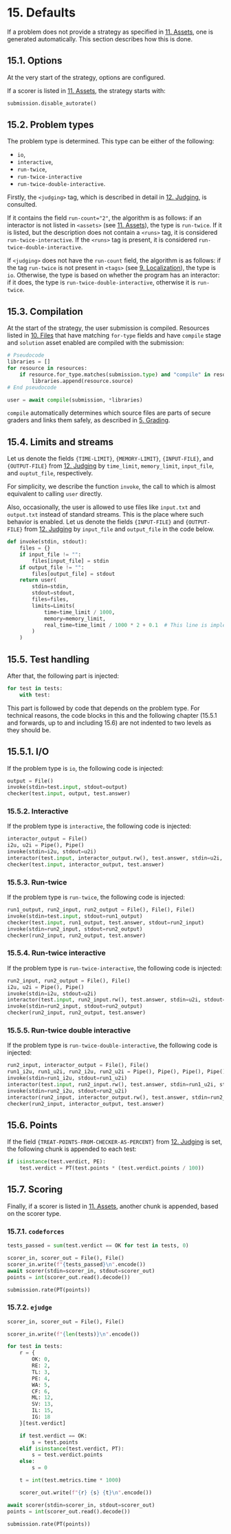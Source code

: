 # 15. Defaults

If a problem does not provide a strategy as specified in [11. Assets](11-assets.md), one is generated automatically. This section describes how this is done.


## 15.1. Options

At the very start of the strategy, options are configured.

If a scorer is listed in [11. Assets](11-assets.md), the strategy starts with:

```python
submission.disable_autorate()
```


## 15.2. Problem types

The problem type is determined. This type can be either of the following:

- `io`,
- `interactive`,
- `run-twice`,
- `run-twice-interactive`
- `run-twice-double-interactive`.

Firstly, the `<judging>` tag, which is described in detail in [12. Judging](12-judging.md), is consulted.

If it contains the field `run-count="2"`, the algorithm is as follows: if an interactor is not listed in `<assets>` (see [11. Assets](11-assets.md)), the type is `run-twice`. If it is listed, but the description does not contain a `<runs>` tag, it is considered `run-twice-interactive`. If the `<runs>` tag is present, it is considered `run-twice-double-interactive`.

If `<judging>` does not have the `run-count` field, the algorithm is as follows: if the tag `run-twice` is not present in `<tags>` (see [9. Localization](09-localization.md)), the type is `io`. Otherwise, the type is based on whether the program has an interactor: if it does, the type is `run-twice-double-interactive`, otherwise it is `run-twice`.


## 15.3. Compilation

At the start of the strategy, the user submission is compiled. Resources listed in [10. Files](10-files.md) that have matching `for-type` fields and have `compile` stage and `solution` asset enabled are compiled with the submission:

```python
# Pseudocode
libraries = []
for resource in resources:
    if resource.for_type.matches(submission.type) and "compile" in resource.stages and "solution" in resource.assets:
        libraries.append(resource.source)
# End pseudocode

user = await compile(submission, *libraries)
```

`compile` automatically determines which source files are parts of secure graders and links them safely, as described in [5. Grading](05-grading.md).


## 15.4. Limits and streams

Let us denote the fields `{TIME-LIMIT}`, `{MEMORY-LIMIT}`, `{INPUT-FILE}`, and `{OUTPUT-FILE}` from [12. Judging](12-judging.md) by `time_limit`, `memory_limit`, `input_file`, and `ouptut_file`, respectively.

For simplicity, we describe the function `invoke`, the call to which is almost equivalent to calling `user` directly.

Also, occasionally, the user is allowed to use files like `input.txt` and `output.txt` instead of standard streams. This is the place where such behavior is enabled. Let us denote the fields `{INPUT-FILE}` and `{OUTPUT-FILE}` from [12. Judging](12-judging.md) by `input_file` and `output_file` in the code below.

```python
def invoke(stdin, stdout):
    files = {}
    if input_file != "":
        files[input_file] = stdin
    if output_file != "":
        files[output_file] = stdout
    return user(
        stdin=stdin,
        stdout=stdout,
        files=files,
        limits=Limits(
            time=time_limit / 1000,
            memory=memory_limit,
            real_time=time_limit / 1000 * 2 + 0.1  # This line is implementation-defined
        )
    )
```


## 15.5. Test handling

After that, the following part is injected:

```python
for test in tests:
    with test:
```

This part is followed by code that depends on the problem type. For technical reasons, the code blocks in this and the following chapter (15.5.1 and forwards, up to and including 15.6) are not indented to two levels as they should be.


## 15.5.1. I/O

If the problem type is `io`, the following code is injected:

```python
output = File()
invoke(stdin=test.input, stdout=output)
checker(test.input, output, test.answer)
```


### 15.5.2. Interactive

If the problem type is `interactive`, the following code is injected:

```python
interactor_output = File()
i2u, u2i = Pipe(), Pipe()
invoke(stdin=i2u, stdout=u2i)
interactor(test.input, interactor_output.rw(), test.answer, stdin=u2i, stdout=i2u)
checker(test.input, interactor_output, test.answer)
```


### 15.5.3. Run-twice

If the problem type is `run-twice`, the following code is injected:

```python
run1_output, run2_input, run2_output = File(), File(), File()
invoke(stdin=test.input, stdout=run1_output)
checker(test.input, run1_output, test.answer, stdout=run2_input)
invoke(stdin=run2_input, stdout=run2_output)
checker(run2_input, run2_output, test.answer)
```


### 15.5.4. Run-twice interactive

If the problem type is `run-twice-interactive`, the following code is injected:

```python
run2_input, run2_output = File(), File()
i2u, u2i = Pipe(), Pipe()
invoke(stdin=i2u, stdout=u2i)
interactor(test.input, run2_input.rw(), test.answer, stdin=u2i, stdout=i2u)
invoke(stdin=run2_input, stdout=run2_output)
checker(run2_input, run2_output, test.answer)
```


### 15.5.5. Run-twice double interactive

If the problem type is `run-twice-double-interactive`, the following code is injected:

```python
run2_input, interactor_output = File(), File()
run1_i2u, run1_u2i, run2_i2u, run2_u2i = Pipe(), Pipe(), Pipe(), Pipe()
invoke(stdin=run1_i2u, stdout=run1_u2i)
interactor(test.input, run2_input.rw(), test.answer, stdin=run1_u2i, stdout=run1_i2u)
invoke(stdin=run2_i2u, stdout=run2_u2i)
interactor(run2_input, interactor_output.rw(), test.answer, stdin=run2_u2i, stdout=run2_i2u)
checker(run2_input, interactor_output, test.answer)
```


## 15.6. Points

If the field `{TREAT-POINTS-FROM-CHECKER-AS-PERCENT}` from [12. Judging](12-judging.md) is set, the following chunk is appended to each test:

```python
if isinstance(test.verdict, PE):
    test.verdict = PT(test.points * (test.verdict.points / 100))
```


## 15.7. Scoring

Finally, if a scorer is listed in [11. Assets](11-assets.md), another chunk is appended, based on the scorer type.


### 15.7.1. `codeforces`

```python
tests_passed = sum(test.verdict == OK for test in tests, 0)

scorer_in, scorer_out = File(), File()
scorer_in.write(f"{tests_passed}\n".encode())
await scorer(stdin=scorer_in, stdout=scorer_out)
points = int(scorer_out.read().decode())

submission.rate(PT(points))
```


### 15.7.2. `ejudge`

```python
scorer_in, scorer_out = File(), File()

scorer_in.write(f"{len(tests)}\n".encode())

for test in tests:
    r = {
        OK: 0,
        RE: 2,
        TL: 3,
        PE: 4,
        WA: 5,
        CF: 6,
        ML: 12,
        SV: 13,
        IL: 15,
        IG: 18
    }[test.verdict]

    if test.verdict == OK:
        s = test.points
    elif isinstance(test.verdict, PT):
        s = test.verdict.points
    else:
        s = 0

    t = int(test.metrics.time * 1000)

    scorer_out.write(f"{r} {s} {t}\n".encode())

await scorer(stdin=scorer_in, stdout=scorer_out)
points = int(scorer_out.read().decode())

submission.rate(PT(points))
```
